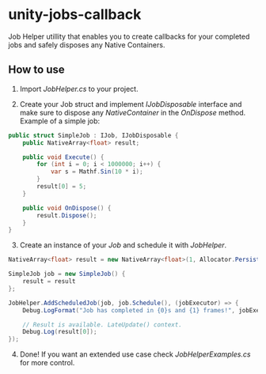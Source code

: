 # unity-jobs-callback
Job Helper utillity that enables you to create callbacks for your completed jobs and safely disposes any Native Containers.

## How to use
1. Import _JobHelper.cs_ to your project.

2. Create your Job struct and implement _IJobDisposable_ interface and make sure to dispose any _NativeContainer_ in the _OnDispose_ method. Example of a simple job:
```csharp
public struct SimpleJob : IJob, IJobDisposable {
    public NativeArray<float> result;

    public void Execute() {
        for (int i = 0; i < 1000000; i++) {
            var s = Mathf.Sin(10 * i);
        }
        result[0] = 5;
    }

    public void OnDispose() {
        result.Dispose();
    }
}
```
3. Create an instance of your _Job_ and schedule it with _JobHelper_.
```csharp
NativeArray<float> result = new NativeArray<float>(1, Allocator.Persistent);

SimpleJob job = new SimpleJob() {
    result = result
};

JobHelper.AddScheduledJob(job, job.Schedule(), (jobExecutor) => {
    Debug.LogFormat("Job has completed in {0}s and {1} frames!", jobExecutor.Duration, jobExecutor.FramesTaken);

    // Result is available. LateUpdate() context.
    Debug.Log(result[0]);
});
```
4. Done! If you want an extended use case check _JobHelperExamples.cs_ for more control.

